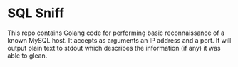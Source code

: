 # SQL Sniff

This repo contains Golang code for performing basic reconnaissance of a known MySQL host. It accepts as arguments an IP address and a port. It will output plain text to stdout which describes the information (if any) it was able to glean.